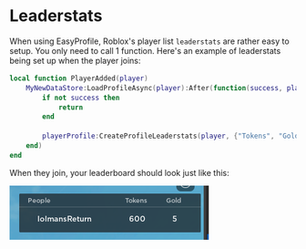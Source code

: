 # Leaderstats

When using EasyProfile, Roblox's player list `leaderstats` are rather easy to setup. You only need to call 1 function. Here's an example of leaderstats being set up when the player joins:

```lua
local function PlayerAdded(player)
    MyNewDataStore:LoadProfileAsync(player):After(function(success, playerProfile)
        if not success then
            return
        end

        playerProfile:CreateProfileLeaderstats(player, {"Tokens", "Gold"}) -- The leaderstats folder is also returned here, in case you want to mod values
    end)
end
```

When they join, your leaderboard should look just like this: 

![Player list example](images/datastoring-images/playerlist-example.png)
